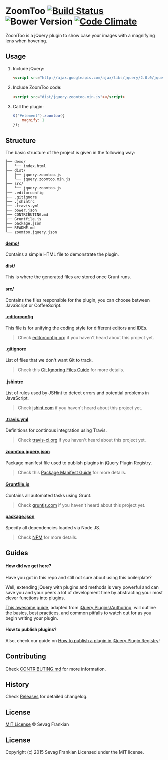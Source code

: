 # ZoomToo [![Build Status](https://secure.travis-ci.org/sevagf/zoomtoo.svg?branch=master)](https://travis-ci.org/sevagf/zoomtoo) ![Bower Version](https://badge.fury.io/bo/jquery-boilerplate.svg) [![Code Climate](https://codeclimate.com/github/sevagf/zoomtoo/badges/gpa.svg)](https://codeclimate.com/github/sevagf/zoomtoo)

ZoomToo is a jQuery plugin to show case your images with a magnifying lens when hovering.

## Usage

1. Include jQuery:

	```html
	<script src="http://ajax.googleapis.com/ajax/libs/jquery/2.0.0/jquery.min.js"></script>
	```

2. Include ZoomToo code:

	```html
	<script src="dist/jquery.zoomtoo.min.js"></script>
	```

3. Call the plugin:

	```javascript
	$("#element").zoomtoo({
		magnify: 1
	});
	```

## Structure

The basic structure of the project is given in the following way:

```
├── demo/
│   └── index.html
├── dist/
│   ├── jquery.zoomtoo.js
│   └── jquery.zoomtoo.min.js
├── src/
│   └── jquery.zoomtoo.js
├── .editorconfig
├── .gitignore
├── .jshintrc
├── .travis.yml
├── bower.json
├── CONTRIBUTING.md
├── Gruntfile.js
├── package.json
├── README.md
└── zoomtoo.jquery.json
```

#### [demo/](https://github.com/sevagf/zoomtoo/tree/master/demo)

Contains a simple HTML file to demonstrate the plugin.

#### [dist/](https://github.com/sevagf/zoomtoo/tree/master/dist)

This is where the generated files are stored once Grunt runs.

#### [src/](https://github.com/sevagf/zoomtoo/tree/master/src)

Contains the files responsible for the plugin, you can choose between JavaScript or CoffeeScript.

#### [.editorconfig](https://github.com/sevagf/zoomtoo/tree/master/.editorconfig)

This file is for unifying the coding style for different editors and IDEs.

> Check [editorconfig.org](http://editorconfig.org) if you haven't heard about this project yet.

#### [.gitignore](https://github.com/sevagf/zoomtoo/tree/master/.gitignore)

List of files that we don't want Git to track.

> Check this [Git Ignoring Files Guide](https://help.github.com/articles/ignoring-files) for more details.

#### [.jshintrc](https://github.com/sevagf/zoomtoo/tree/master/.jshintrc)

List of rules used by JSHint to detect errors and potential problems in JavaScript.

> Check [jshint.com](http://jshint.com/about/) if you haven't heard about this project yet.

#### [.travis.yml](https://github.com/sevagf/zoomtoo/tree/master/.travis.yml)

Definitions for continous integration using Travis.

> Check [travis-ci.org](http://about.travis-ci.org/) if you haven't heard about this project yet.

#### [zoomtoo.jquery.json](https://github.com/sevagf/zoomtoo/tree/master/zoomtoo.jquery.json)

Package manifest file used to publish plugins in jQuery Plugin Registry.

> Check this [Package Manifest Guide](http://plugins.jquery.com/docs/package-manifest/) for more details.

#### [Gruntfile.js](https://github.com/sevagf/zoomtoo/tree/master/Gruntfile.js)

Contains all automated tasks using Grunt.

> Check [gruntjs.com](http://gruntjs.com) if you haven't heard about this project yet.

#### [package.json](https://github.com/sevagf/zoomtoo/tree/master/package.json)

Specify all dependencies loaded via Node.JS.

> Check [NPM](https://npmjs.org/doc/json.html) for more details.

## Guides

#### How did we get here?

Have you got in this repo and still not sure about using this boilerplate?

Well, extending jQuery with plugins and methods is very powerful and can save you and your peers a lot of development time by abstracting your most clever functions into plugins.

[This awesome guide](https://github.com/sevagf/zoomtoo/wiki/How-did-we-get-here%3F), adapted from [jQuery Plugins/Authoring](http://docs.jquery.com/Plugins/Authoring), will outline the basics, best practices, and common pitfalls to watch out for as you begin writing your plugin.

#### How to publish plugins?

Also, check our guide on [How to publish a plugin in jQuery Plugin Registry](https://github.com/sevagf/zoomtoo/wiki/How-to-publish-a-plugin-in-jQuery-Plugin-Registry)!

## Contributing

Check [CONTRIBUTING.md](https://github.com/sevagf/zoomtoo/blob/master/CONTRIBUTING.md) for more information.

## History

Check [Releases](https://github.com/sevagf/zoomtoo/releases) for detailed changelog.

## License

[MIT License](http://sevagf.mit-license.org/) © Sevag Frankian

## License
Copyright (c) 2015 Sevag Frankian Licensed under the MIT license.
